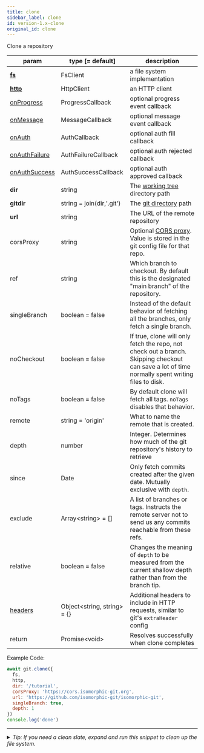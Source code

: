 ```yaml
---
title: clone
sidebar_label: clone
id: version-1.x-clone
original_id: clone
---
```


Clone a repository

| param                            | type [= default]              | description                                                                                                                                     |
| -------------------------------- | ----------------------------- | ----------------------------------------------------------------------------------------------------------------------------------------------- |
| [**fs**](./fs)                   | FsClient                      | a file system implementation                                                                                                                    |
| [**http**](./http)               | HttpClient                    | an HTTP client                                                                                                                                  |
| [onProgress](./onProgress)       | ProgressCallback              | optional progress event callback                                                                                                                |
| [onMessage](./onMessage)         | MessageCallback               | optional message event callback                                                                                                                 |
| [onAuth](./onAuth)               | AuthCallback                  | optional auth fill callback                                                                                                                     |
| [onAuthFailure](./onAuthFailure) | AuthFailureCallback           | optional auth rejected callback                                                                                                                 |
| [onAuthSuccess](./onAuthSuccess) | AuthSuccessCallback           | optional auth approved callback                                                                                                                 |
| **dir**                          | string                        | The [working tree](dir-vs-gitdir.md) directory path                                                                                             |
| **gitdir**                       | string = join(dir,'.git')     | The [git directory](dir-vs-gitdir.md) path                                                                                                      |
| **url**                          | string                        | The URL of the remote repository                                                                                                                |
| corsProxy                        | string                        | Optional [CORS proxy](https://www.npmjs.com/%40isomorphic-git/cors-proxy). Value is stored in the git config file for that repo.                |
| ref                              | string                        | Which branch to checkout. By default this is the designated "main branch" of the repository.                                                    |
| singleBranch                     | boolean = false               | Instead of the default behavior of fetching all the branches, only fetch a single branch.                                                       |
| noCheckout                       | boolean = false               | If true, clone will only fetch the repo, not check out a branch. Skipping checkout can save a lot of time normally spent writing files to disk. |
| noTags                           | boolean = false               | By default clone will fetch all tags. `noTags` disables that behavior.                                                                          |
| remote                           | string = 'origin'             | What to name the remote that is created.                                                                                                        |
| depth                            | number                        | Integer. Determines how much of the git repository's history to retrieve                                                                        |
| since                            | Date                          | Only fetch commits created after the given date. Mutually exclusive with `depth`.                                                               |
| exclude                          | Array\<string\> = []          | A list of branches or tags. Instructs the remote server not to send us any commits reachable from these refs.                                   |
| relative                         | boolean = false               | Changes the meaning of `depth` to be measured from the current shallow depth rather than from the branch tip.                                   |
| [headers](./headers)             | Object\<string, string\> = {} | Additional headers to include in HTTP requests, similar to git's `extraHeader` config                                                           |
| return                           | Promise\<void\>               | Resolves successfully when clone completes                                                                                                      |

Example Code:

```js live
await git.clone({
  fs,
  http,
  dir: '/tutorial',
  corsProxy: 'https://cors.isomorphic-git.org',
  url: 'https://github.com/isomorphic-git/isomorphic-git',
  singleBranch: true,
  depth: 1
})
console.log('done')
```


---

<details>
<summary><i>Tip: If you need a clean slate, expand and run this snippet to clean up the file system.</i></summary>

```js live
window.fs = new LightningFS('fs', { wipe: true })
window.pfs = window.fs.promises
console.log('done')
```
</details>

<script>
(function rewriteEditLink() {
  const el = document.querySelector('a.edit-page-link.button');
  if (el) {
    el.href = 'https://github.com/isomorphic-git/isomorphic-git/edit/master/src/api/clone.js';
  }
})();
</script>